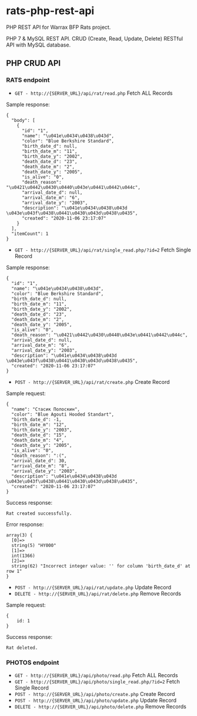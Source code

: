 # rats-php-rest-api
PHP REST API for Warrax BFP Rats project.

PHP 7 & MySQL REST API. CRUD (Create, Read, Update, Delete) RESTful API with MySQL database.

## PHP CRUD API
### RATS endpoint
* `GET - http://{SERVER_URL}/api/rat/read.php` Fetch ALL Records

Sample response:
```
{
  "body": [
    {
      "id": "1",
      "name": "\u041e\u0434\u0438\u043d",
      "color": "Blue Berkshire Standard",
      "birth_date_d": null,
      "birth_date_m": "11",
      "birth_date_y": "2002",
      "death_date_d": "23",
      "death_date_m": "2",
      "death_date_y": "2005",
      "is_alive": "0",
      "death_reason": "\u0421\u0442\u0430\u0440\u043e\u0441\u0442\u044c",
      "arrival_date_d": null,
      "arrival_date_m": "6",
      "arrival_date_y": "2003",
      "description": "\u041e\u0434\u0438\u043d \u043e\u043f\u0438\u0441\u0430\u043d\u0438\u0435",
      "created": "2020-11-06 23:17:07"
    }
  ],
  "itemCount": 1
}
```

* `GET - http://{SERVER_URL}/api/rat/single_read.php/?id=2` Fetch Single Record

Sample response:
```
{
  "id": "1",
  "name": "\u041e\u0434\u0438\u043d",
  "color": "Blue Berkshire Standard",
  "birth_date_d": null,
  "birth_date_m": "11",
  "birth_date_y": "2002",
  "death_date_d": "23",
  "death_date_m": "2",
  "death_date_y": "2005",
  "is_alive": "0",
  "death_reason": "\u0421\u0442\u0430\u0440\u043e\u0441\u0442\u044c",
  "arrival_date_d": null,
  "arrival_date_m": "6",
  "arrival_date_y": "2003",
  "description": "\u041e\u0434\u0438\u043d \u043e\u043f\u0438\u0441\u0430\u043d\u0438\u0435",
  "created": "2020-11-06 23:17:07"
}
```

* `POST - http://{SERVER_URL}/api/rat/create.php` Create Record

Sample request:

```
{
  "name": "Стасик Полоскин",
  "color": "Blue Agouti Hooded Standart",
  "birth_date_d": -1,
  "birth_date_m": "12",
  "birth_date_y": "2003",
  "death_date_d": "15",
  "death_date_m": "4",
  "death_date_y": "2005",
  "is_alive": "0",
  "death_reason": ":(",
  "arrival_date_d": 30,
  "arrival_date_m": "8",
  "arrival_date_y": "2003",
  "description": "\u041e\u0434\u0438\u043d \u043e\u043f\u0438\u0441\u0430\u043d\u0438\u0435",
  "created": "2020-11-06 23:17:07"
}
```

Success response:

```
Rat created successfully.
```

Error response:

```
array(3) {
  [0]=>
  string(5) "HY000"
  [1]=>
  int(1366)
  [2]=>
  string(62) "Incorrect integer value: '' for column 'birth_date_d' at row 1"
}
```

* `POST - http://{SERVER_URL}/api/rat/update.php` Update Record
* `DELETE - http://{SERVER_URL}/api/rat/delete.php` Remove Records

Sample request:

```
{
    id: 1
}
```

Success response:

```
Rat deleted.
```

### PHOTOS endpoint
* `GET - http://{SERVER_URL}/api/photo/read.php` Fetch ALL Records
* `GET - http://{SERVER_URL}/api/photo/single_read.php/?id=2` Fetch Single Record
* `POST - http://{SERVER_URL}/api/photo/create.php` Create Record
* `POST - http://{SERVER_URL}/api/photo/update.php` Update Record
* `DELETE - http://{SERVER_URL}/api/photo/delete.php` Remove Records
